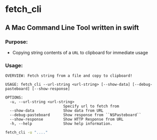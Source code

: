 # fetch_cli

## A Mac Command Line Tool written in swift
### Purpose: 
- Copying string contents of a `URL` to clipboard for immediate usage

### Usage:
```shell
OVERVIEW: Fetch string from a file and copy to clipboard!

USAGE: fetch_cli --url-string <url-string> [--show-data] [--debug-pasteboard] [--show-response]

OPTIONS:
  -u, --url-string <url-string>
                          Specify url to fetch from
  --show-data             Show data from URL
  --debug-pasteboard      Show response from ``NSPasteboard``
  --show-response         Show HTTP Response from URL
  -h, --help              Show help information.
```
```bash
fetch_cli -u "...."
```
